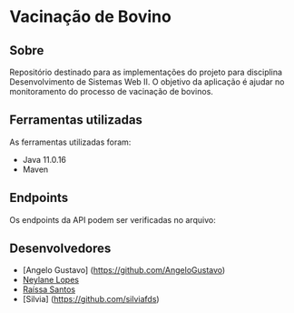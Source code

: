 # Vacinação de Bovino

## Sobre
Repositório destinado para as implementações do projeto para disciplina Desenvolvimento de Sistemas Web II. O objetivo da aplicação é ajudar no monitoramento do processo de vacinação de bovinos.  


## Ferramentas utilizadas

As ferramentas utilizadas foram: 

- Java 11.0.16
- Maven

## Endpoints

Os endpoints da API podem ser verificadas no arquivo:




## Desenvolvedores
- [Angelo Gustavo] (https://github.com/AngeloGustavo)
- [Neylane Lopes](https://github.com/neylanepl) 
- [Raíssa Santos](https://github.com/raixasantos)
- [Silvia] (https://github.com/silviafds)
